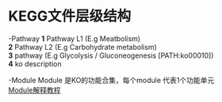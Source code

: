 # KEGG文件层级结构

-Pathway
**1** Pathway L1 (E.g Meatbolism)  
**2** Pathway L2 (E.g Carbohydrate metabolism)  
**3** pathway (E.g Glycolysis / Gluconeogenesis [PATH:ko00010])  
**4** ko description  

-Module
Module 是KO的功能合集，每个module 代表1个功能单元  
[Module解释教程](https://www.jianshu.com/p/4c53fd4fc71c)
